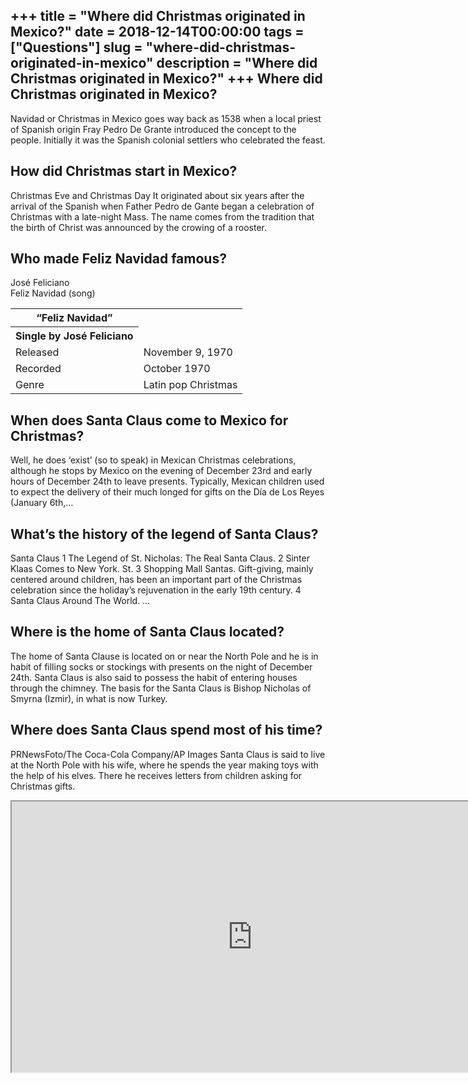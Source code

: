 +++
title = "Where did Christmas originated in Mexico?"
date = 2018-12-14T00:00:00
tags = ["Questions"]
slug = "where-did-christmas-originated-in-mexico"
description = "Where did Christmas originated in Mexico?"
+++
Where did Christmas originated in Mexico?
-----------------------------------------

Navidad or Christmas in Mexico goes way back as 1538 when a local priest of Spanish origin Fray Pedro De Grante introduced the concept to the people. Initially it was the Spanish colonial settlers who celebrated the feast.

How did Christmas start in Mexico?
----------------------------------

Christmas Eve and Christmas Day It originated about six years after the arrival of the Spanish when Father Pedro de Gante began a celebration of Christmas with a late-night Mass. The name comes from the tradition that the birth of Christ was announced by the crowing of a rooster.

Who made Feliz Navidad famous?
------------------------------

José Feliciano  
Feliz Navidad (song)

<table><tr><th>“Feliz Navidad”</th></tr><tr><th>Single by José Feliciano</th></tr><tr><td>Released</td><td>November 9, 1970</td></tr><tr><td>Recorded</td><td>October 1970</td></tr><tr><td>Genre</td><td>Latin pop Christmas</td></tr></table>

When does Santa Claus come to Mexico for Christmas?
---------------------------------------------------

Well, he does ‘exist’ (so to speak) in Mexican Christmas celebrations, although he stops by Mexico on the evening of December 23rd and early hours of December 24th to leave presents. Typically, Mexican children used to expect the delivery of their much longed for gifts on the Día de Los Reyes (January 6th,…

What’s the history of the legend of Santa Claus?
------------------------------------------------

Santa Claus 1 The Legend of St. Nicholas: The Real Santa Claus. 2 Sinter Klaas Comes to New York. St. 3 Shopping Mall Santas. Gift-giving, mainly centered around children, has been an important part of the Christmas celebration since the holiday’s rejuvenation in the early 19th century. 4 Santa Claus Around The World. …

Where is the home of Santa Claus located?
-----------------------------------------

The home of Santa Clause is located on or near the North Pole and he is in habit of filling socks or stockings with presents on the night of December 24th. Santa Claus is also said to possess the habit of entering houses through the chimney. The basis for the Santa Claus is Bishop Nicholas of Smyrna (Izmir), in what is now Turkey.

Where does Santa Claus spend most of his time?
----------------------------------------------

PRNewsFoto/The Coca-Cola Company/AP Images Santa Claus is said to live at the North Pole with his wife, where he spends the year making toys with the help of his elves. There he receives letters from children asking for Christmas gifts.

<iframe allow="accelerometer; autoplay; clipboard-write; encrypted-media; gyroscope; picture-in-picture" allowfullscreen="" class="__youtube_prefs__  epyt-is-override  no-lazyload" data-no-lazy="1" data-origheight="433" data-origwidth="770" data-skipgform_ajax_framebjll="" height="433" id="_ytid_28799" loading="lazy" src="https://www.youtube.com/embed/OO6a6Ue2z5I?enablejsapi=1&autoplay=0&cc_load_policy=0&cc_lang_pref=&iv_load_policy=1&loop=0&modestbranding=0&rel=1&fs=1&playsinline=0&autohide=2&theme=dark&color=red&controls=1&" title="YouTube player" width="770"></iframe>